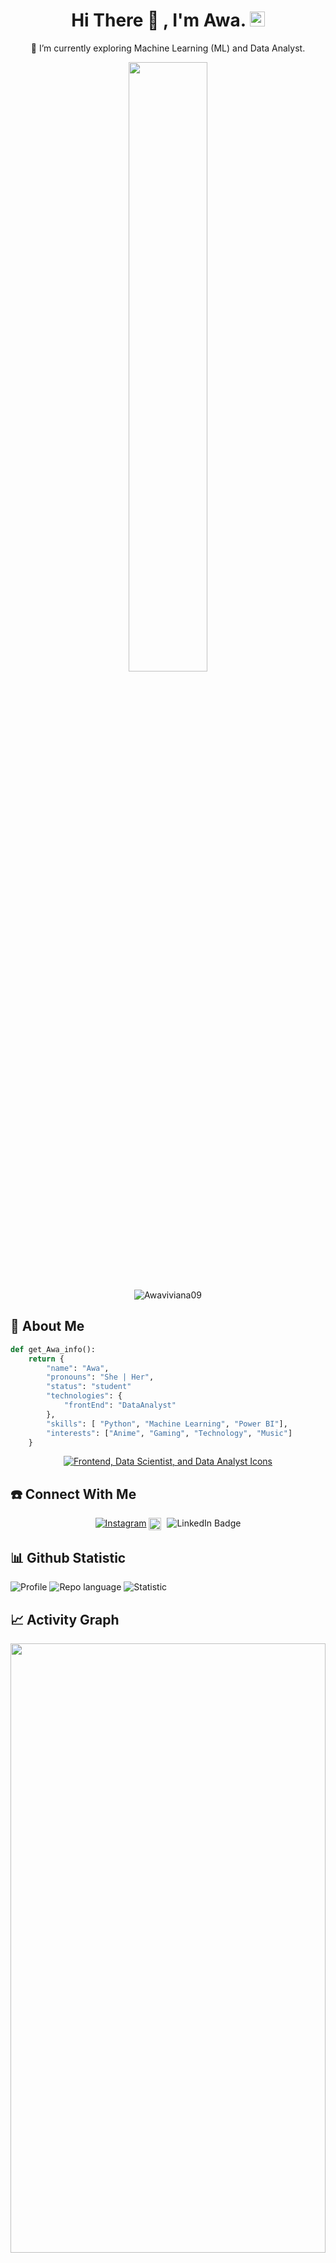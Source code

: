   
<!--
Copyright (c) 2024 Awa. All Rights Reserved.

This project is licensed under the MIT License.
You may obtain a copy of the License at:
 
    
    https://github.com/Awaviviana09
-->

<h1 align="center">Hi There 👋 ,  I'm Awa. <img src="https://github.com/TheDudeThatCode/TheDudeThatCode/blob/master/Assets/Hi.gif" width="24px" height="24px"> </h1> 
<p align="center">🌱 I’m currently exploring Machine Learning (ML) and Data Analyst. </p>

<p align="center">
     <a href="https://github.com/Awaviviana09"><img src="https://github.com/user-attachments/assets/fc18b914-09d1-4074-970a-e07c8cda933c" width="50%" height="50%"/><a>
</p>




<p align="center"> <img src="https://komarev.com/ghpvc/?username=Awaviviana09&label=Profile%20views&color=0e75b6&style=flat" alt="Awaviviana09" /> </p>


## 🚀 About Me
```py
def get_Awa_info():
    return {
        "name": "Awa",
        "pronouns": "She | Her",
        "status": "student"
        "technologies": {
            "frontEnd": "DataAnalyst"
        },
        "skills": [ "Python", "Machine Learning", "Power BI"],
        "interests": ["Anime", "Gaming", "Technology", "Music"]
    }
```

<p align="center">
  <a href="https://github.com/Awaviviana09">
    <img src="https://skillicons.dev/icons?i=html,css,js,react,bootstrap,figma,vscode,python,tensorflow,github,powerbi,excel&theme=light" alt="Frontend, Data Scientist, and Data Analyst Icons" />
    

  </a>
</p>
 
## ☎️ Connect With Me
<p align="center">
<a href="https://www.instagram.com/zahzxn0.0?igsh=OW9xbjBzNnluY3o3" target="_blank"><img src="https://img.shields.io/badge/Instagram-%23E4405F.svg?&style=flat-square&logo=instagram&logoColor=white" alt="Instagram"></a>
<a href="https://www.linkedin.com/in/awagenovieve/" target="_blank" style="text-decoration: none;">
    <img src="https://cdn-icons-png.flaticon.com/512/174/174857.png" alt="LinkedIn Icon" style="width: 20px; height: 20px; vertical-align: middle; margin-right: 5px;">
    <img src="https://img.shields.io/badge/LinkedIn-%230077B5.svg?&style=flat-square&logo=linkedin&logoColor=white" alt="LinkedIn Badge">
</a>

</p>


## 📊 Github Statistic

![Profile](https://github-profile-summary-cards.vercel.app/api/cards/profile-details?username=Awaviviana09&theme=tokyonight)
![Repo language](https://github-profile-summary-cards.vercel.app/api/cards/repos-per-language?username=Awaviviana09&theme=jolly)
![Statistic](http://github-profile-summary-cards.vercel.app/api/cards/stats?username=Awaviviana09&theme=tokyonight)


## 📈 Activity Graph
<p align="center">
<a href="https://github.com/Awaviviana09">
 <img src="https://github-readme-activity-graph.vercel.app/graph?username=Awaviviana09&theme=dracula&area=true&hide_border=true#gh-dark-mode-only" width="100%" height="50%">
</a>
</p>


